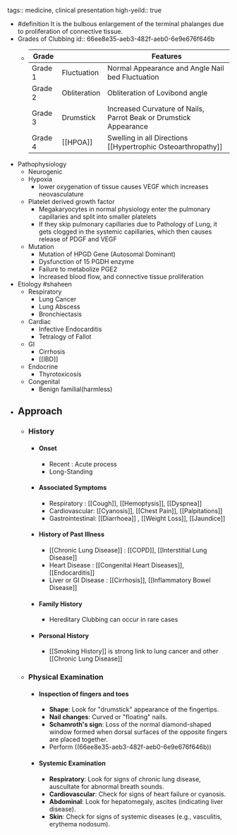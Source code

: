 tags:: medicine, clinical presentation
high-yeild:: true

- #definition It is the bulbous enlargement of the terminal phalanges due to proliferation of connective tissue.
- Grades of Clubbing
  id:: 66ee8e35-aeb3-482f-aeb0-6e9e676f646b
	- |Grade||Features|
	  |--|--|--|
	  |Grade 1|Fluctuation|Normal Appearance and Angle Nail bed Fluctuation|
	  |Grade 2|Obliteration|Obliteration of Lovibond angle|
	  |Grade 3|Drumstick|Increased Curvature of Nails, Parrot Beak or Drumstick Appearance|
	  |Grade 4| [[HPOA]] |Swelling in all Directions [[Hypertrophic Osteoarthropathy]] |
- Pathophysiology
	- Neurogenic
	- Hypoxia
		- lower oxygenation of tissue causes VEGF which increases neovasculature
	- Platelet derived growth factor
		- Megakaryocytes in normal physiology enter the pulmonary capillaries and split into smaller platelets
		- If they skip pulmonary capillaries due to Pathology of Lung, it gets clogged in the systemic capillaries, which then causes release of PDGF and VEGF
	- Mutation
		- Mutation of HPGD Gene (Autosomal Dominant)
		- Dysfunction of 15 PGDH enzyme
		- Failure to metabolize PGE2
		- Increased blood flow, and connective tissue proliferation
- Etiology #shaheen
	- Respiratory
		- Lung Cancer
		- Lung Abscess
		- Bronchiectasis
	- Cardiac
		- Infective Endocarditis
		- Tetralogy of Fallot
	- GI
		- Cirrhosis
		- [[IBD]]
	- Endocrine
		- Thyrotoxicosis
	- Congenital
		- Benign familial(harmless)
- ## Approach
	- ### History
		- #### Onset
			- Recent : Acute process
			- Long-Standing
		- #### Associated Symptoms
			- Respiratory : [[Cough]], [[Hemoptysis]], [[Dyspnea]]
			- Cardiovascular: [[Cyanosis]], [[Chest Pain]], [[Palpitations]]
			- Gastrointestinal: [[Diarrhoea]] , [[Weight Loss]], [[Jaundice]]
		- #### History of Past Illness
			- [[Chronic Lung Disease]] : [[COPD]], [[Interstitial Lung Disease]]
			- Heart Disease : [[Congenital Heart Diseases]], [[Endocarditis]]
			- Liver or GI Disease : [[Cirrhosis]], [[Inflammatory Bowel Disease]]
		- #### Family History
			- Hereditary Clubbing can occur in rare cases
		- #### Personal History
			- [[Smoking History]] is strong link to lung cancer and other [[Chronic Lung Disease]]
	- ### Physical Examination
		- #### Inspection of fingers and toes
			- **Shape**: Look for "drumstick" appearance of the fingertips.
			- **Nail changes**: Curved or "floating" nails.
			- **Schamroth's sign**: Loss of the normal diamond-shaped window formed when dorsal surfaces of the opposite fingers are placed together.
			- Perform ((66ee8e35-aeb3-482f-aeb0-6e9e676f646b))
		- #### Systemic Examination
			- **Respiratory**: Look for signs of chronic lung disease, auscultate for abnormal breath sounds.
			- **Cardiovascular**: Check for signs of heart failure or cyanosis.
			- **Abdominal**: Look for hepatomegaly, ascites (indicating liver disease).
			- **Skin**: Check for signs of systemic diseases (e.g., vasculitis, erythema nodosum).